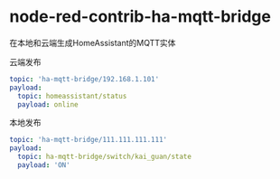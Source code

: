# node-red-contrib-ha-mqtt-bridge
在本地和云端生成HomeAssistant的MQTT实体

云端发布
```yaml
topic: 'ha-mqtt-bridge/192.168.1.101'
payload:
  topic: homeassistant/status
  payload: online
```

本地发布
```yaml
topic: 'ha-mqtt-bridge/111.111.111.111'
payload:
  topic: ha-mqtt-bridge/switch/kai_guan/state
  payload: 'ON'
```